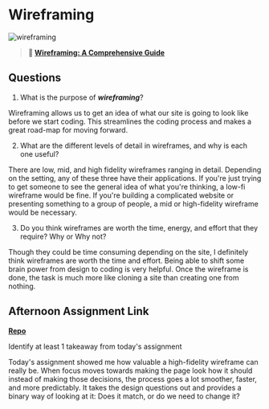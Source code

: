 # Wireframing

![wireframing](https://bcw.blob.core.windows.net/public/img/courses/2293087935019893)

> **📖 [Wireframing: A Comprehensive Guide](https://codeworksacademy.com/fs-student-guide/resources/wk1/06-Wireframing)**

## Questions

1. What is the purpose of ***wireframing***? 

Wireframing allows us to get an idea of what our site is going to look like before we start coding. This streamlines the coding process and makes a great road-map for moving forward.

2. What are the different levels of detail in wireframes, and why is each one useful?

There are low, mid, and high fidelity wireframes ranging in detail. Depending on the setting, any of these three have their applications. If you're just trying to get someone to see the general idea of what you're thinking, a low-fi wireframe would be fine. If you're building a complicated website or presenting something to a group of people, a mid or high-fidelity wireframe would be necessary.

3. Do you think wireframes are worth the time, energy, and effort that they require? Why or Why not?

Though they could be time consuming depending on the site, I definitely think wireframes are worth the time and effort. Being able to shift some brain power from design to coding is very helpful. Once the wireframe is done, the task is much more like cloning a site than creating one from nothing.

## Afternoon Assignment Link

**[Repo](https://github.com/PeytonCurr/partner_clone.git)**

Identify at least 1 takeaway from today's assignment

Today's assignment showed me how valuable a high-fidelity wireframe can really be. When focus moves towards making the page look how it should instead of making those decisions, the process goes a lot smoother, faster, and more predictably. It takes the design questions out and provides a binary way of looking at it: Does it match, or do we need to change it?